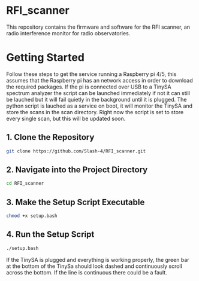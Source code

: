 # RFI_scanner

This repository contains the firmware and software for the RFI scanner, an radio interference monitor for radio observatories.


#  Getting Started

Follow these steps to get the service running a Raspberry pi 4/5, this assumes that the Raspberry pi has an network access in order to download the required packages.
If the pi is connected over USB to a TinySA spectrum analyzer the script can be launched immediately if not it can still be lauched but it will fail quietly in the background until it is plugged.
The python script is lauched as a service on boot, it will monitor the TinySA and store the scans in the scan directory. Right now the script is set to store every single scan, but this will be updated soon. 



## 1. Clone the Repository

```bash
git clone https://github.com/Slash-4/RFI_scanner.git
```

## 2. Navigate into the Project Directory

```bash
cd RFI_scanner
```

## 3. Make the Setup Script Executable

```bash
chmod +x setup.bash
```

## 4. Run the Setup Script

```bash
./setup.bash
```

If the TinySA is plugged and everything is working properly, the green bar at the bottom of the TinySa should look dashed and continuously scroll across the bottom.
If the line is continuous there could be a fault. 





